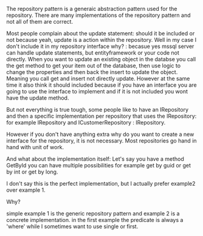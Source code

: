 The repository pattern is a generaic abstraction pattern used for the repository.
There are many implementations of the repository pattern and not all of them are correct.

Most people complain about the update statement: should it be included or not because yeah, update is a action within the repository.
Well in my case I don't include it in my repository interface why? : becasue yes mssql server can handle update statements, but entityframework or your code not directly.
When you want to update an existing object in the databse you call the get method to get your item out of the database, then use logic to change the properties and then back the insert to update the object. Meaning you call get and insert not directly update.
However at the same time it also think it should included because if you have an interface you are going to use the interface to implement and if it is not included you wont have the update method.

But not everything is true tough, some people like to have an IRepository and then a specific implementation per repository that uses the IRepository: for example IRepository and ICustomerRepository : IRepository.

However if you don't have anything extra why do you want to create a new interface for the repository, it is not necessary. 
Most repositories go hand in hand with unit of work.


And what about the implementation itself: Let's say you have a method GetById you can have multiple possibilities for example get by guid or get by int or get by long.



I don't say this is the perfect implementation, but I actually prefer example2 over example 1.

Why?

simple example 1 is the generic repository pattern
and example 2 is a concrete implementation. in the first example the predicate is always a 'where' while I sometimes want to use single or first.

